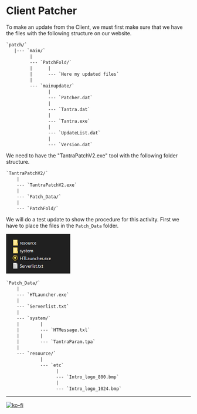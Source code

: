 # Client Patcher

To make an update from the Client, we must first make sure that we have the files with the following structure on our website.

```note
`patch/`  
   |--- `main/`  
         |  
         --- `PatchFold/`  
         |      |  
         |      --- `Here my updated files`  
         |  
         --- `mainupdate/`  
                |  
                --- `Patcher.dat`  
                |  
                --- `Tantra.dat`  
                |  
                --- `Tantra.exe`  
                |  
                --- `UpdateList.dat`  
                |  
                --- `Version.dat`  
```

We need to have the "TantraPatchV2.exe" tool with the following folder structure.

```note
`TantraPatchV2/`  
    |  
    --- `TantraPatchV2.exe`  
    |  
    --- `Patch_Data/`  
    |  
    --- `PatchFold/`  
```

We will do a test update to show the procedure for this activity. First we have to place the files in the `Patch_Data` folder.

![Patch Data test files](https://github.com/FernandoCalmet/Tantra/blob/master/extras/img/installation/web/client_patch/patch_data_test.png?raw=true)

```note
`Patch_Data/`  
    |  
    --- `HTLauncher.exe`  
    |  
    --- `Serverlist.txt`  
    |  
    --- `system/`  
    |        |  
    |        --- `HTMessage.txl`  
    |        |  
    |        --- `TantraParam.tpa`  
    |  
    --- `resource/`  
             |  
             --- `etc`  
                   |  
                   --- `Intro_logo_800.bmp`  
                   |  
                   --- `Intro_logo_1024.bmp`  
```

---

[![ko-fi](https://www.ko-fi.com/img/githubbutton_sm.svg)](https://ko-fi.com/T6T41JKMI)
